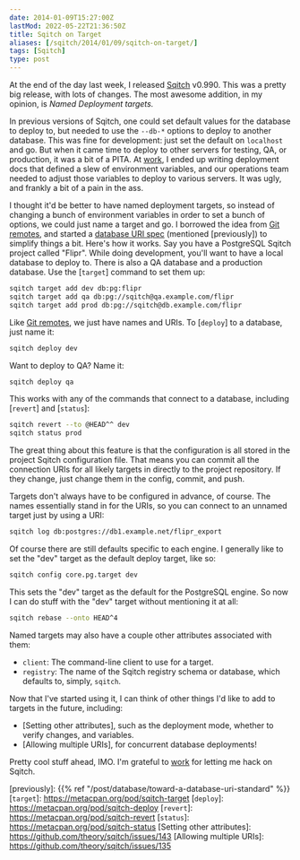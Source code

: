 ```yaml
--- 
date: 2014-01-09T15:27:00Z
lastMod: 2022-05-22T21:36:50Z
title: Sqitch on Target
aliases: [/sqitch/2014/01/09/sqitch-on-target/]
tags: [Sqitch]
type: post
---
```


At the end of the day last week, I released [Sqitch] v0.990. This was a
pretty big release, with lots of changes. The most awesome addition, in my
opinion, is *Named Deployment targets.*

In previous versions of Sqitch, one
could set default values for the database to deploy to, but needed to use the
`--db-*` options to deploy to another database. This was fine for
development: just set the default on `localhost` and go. But when it came
time to deploy to other servers for testing, QA, or production, it was a bit
of a PITA. At [work], I ended up writing deployment docs that defined a slew
of environment variables, and our operations team needed to adjust those
variables to deploy to various servers. It was ugly, and frankly a bit of a
pain in the ass.

I thought it'd be better to have named deployment targets, so instead of
changing a bunch of environment variables in order to set a bunch of options,
we could just name a target and go. I borrowed the idea from [Git remotes],
and started a [database URI spec][] (mentioned [previously]) to simplify things
a bit. Here's how it works. Say you have a PostgreSQL Sqitch project called
"Flipr". While doing development, you'll want to have a local database to
deploy to. There is also a QA database and a production database. Use the
[`target`] command to set them up:

``` sh
sqitch target add dev db:pg:flipr
sqitch target add qa db:pg://sqitch@qa.example.com/flipr
sqitch target add prod db:pg://sqitch@db.example.com/flipr
```

Like [Git remotes], we just have names and URIs. To [`deploy`] to a database,
just name it:

``` sh
sqitch deploy dev
```

Want to deploy to QA? Name it:

``` sh
sqitch deploy qa
```

This works with any of the commands that connect to a database, including
[`revert`] and [`status`]:

``` sh
sqitch revert --to @HEAD^^ dev
sqitch status prod
```
The great thing about this feature is that the configuration is all stored
in the project Sqitch configuration file. That means you can commit all the
connection URIs for all likely targets in directly to the project repository.
If they change, just change them in the config, commit, and push.

Targets don't always have to be configured in advance, of course. The names
essentially stand in for the URIs, so you can connect to an unnamed target
just by using a URI:

``` sh
sqitch log db:postgres://db1.example.net/flipr_export
```

Of course there are still defaults specific to each engine. I generally like
to set the "dev" target as the default deploy target, like so:

``` sh
sqitch config core.pg.target dev
```

This sets the "dev" target as the default for the PostgreSQL engine. So now I
can do stuff with the "dev" target without mentioning it at all:

``` sh
sqitch rebase --onto HEAD^4
```

Named targets may also have a couple other attributes associated with them:

*   `client`: The command-line client to use for a target.
*   `registry`: The name of the Sqitch registry schema or database, which
    defaults to, simply, `sqitch`.

Now that I've started using it, I can think of other things I'd like to add to
targets in the future, including:

*   [Setting other attributes], such as the deployment mode, whether to verify
    changes, and variables.
*   [Allowing multiple URIs], for concurrent database deployments!

Pretty cool stuff ahead, IMO. I'm grateful to [work] for letting me hack on
Sqitch.

  [Sqitch]: https://sqitch.org/
  [Git remotes]: http://git-scm.com/docs/git-remote
  [work]: https://www.iovation.com/
  [database URI spec]: https://github.com/theory/uri-db
  [previously]: {{% ref "/post/database/toward-a-database-uri-standard" %}}
  [`target`]: https://metacpan.org/pod/sqitch-target
  [`deploy`]: https://metacpan.org/pod/sqitch-deploy
  [`revert`]: https://metacpan.org/pod/sqitch-revert
  [`status`]: https://metacpan.org/pod/sqitch-status
  [Setting other attributes]: https://github.com/theory/sqitch/issues/143
  [Allowing multiple URIs]: https://github.com/theory/sqitch/issues/135
